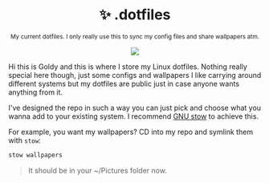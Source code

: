 <div align="center">

  # ✨ .dotfiles

  <sub>My current dotfiles. I only really use this to sync my config files and share wallpapers atm.</sub>

  <img src="./desktop_showcase.png">

  <br>

</div>

Hi this is Goldy and this is where I store my Linux dotfiles. Nothing really special here though, just some configs and wallpapers I like carrying around different systems but my dotfiles are public just in case anyone wants anything from it.

I've designed the repo in such a way you can just pick and choose what you wanna add to your existing system. I recommend [GNU stow](https://www.gnu.org/software/stow/) to achieve this. 

For example, you want my wallpapers? CD into my repo and symlink them with `stow`:
```sh
stow wallpapers
```
> It should be in your ~/Pictures folder now.
